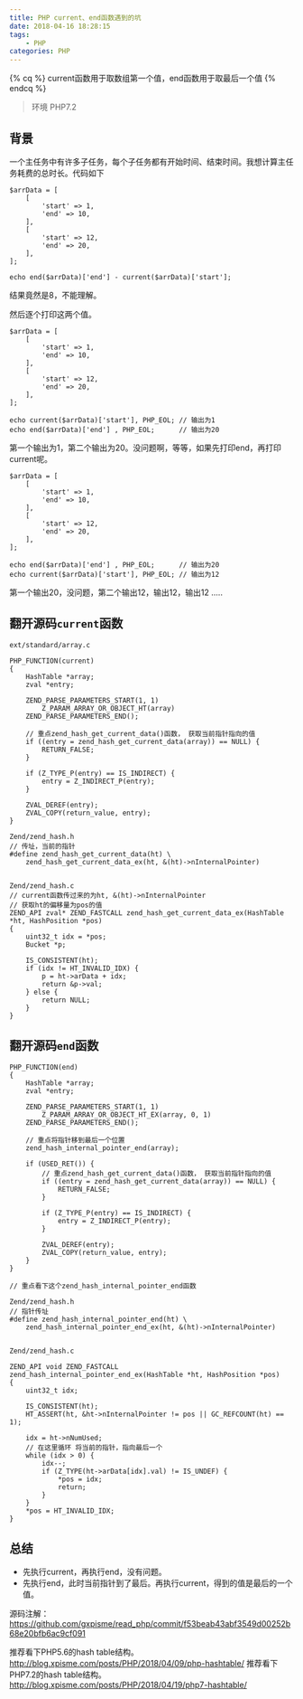 ```yaml
---
title: PHP current、end函数遇到的坑
date: 2018-04-16 18:28:15
tags:
    - PHP
categories: PHP
---
```

{% cq %} current函数用于取数组第一个值，end函数用于取最后一个值 {% endcq %}
<!-- more -->
>环境 PHP7.2

## 背景
一个主任务中有许多子任务，每个子任务都有开始时间、结束时间。我想计算主任务耗费的总时长。代码如下
```
$arrData = [
    [
        'start' => 1,
        'end' => 10,
    ],
    [
        'start' => 12,
        'end' => 20,
    ],
];

echo end($arrData)['end'] - current($arrData)['start'];
```
结果竟然是8，不能理解。

然后逐个打印这两个值。
```
$arrData = [
    [
        'start' => 1,
        'end' => 10,
    ],
    [
        'start' => 12,
        'end' => 20,
    ],
];

echo current($arrData)['start'], PHP_EOL; // 输出为1
echo end($arrData)['end'] , PHP_EOL;      // 输出为20
```
第一个输出为1，第二个输出为20。没问题啊，等等，如果先打印end，再打印current呢。
```
$arrData = [
    [
        'start' => 1,
        'end' => 10,
    ],
    [
        'start' => 12,
        'end' => 20,
    ],
];

echo end($arrData)['end'] , PHP_EOL;      // 输出为20
echo current($arrData)['start'], PHP_EOL; // 输出为12
```
第一个输出20，没问题，第二个输出12，输出12，输出12 .....

## 翻开源码`current`函数
```
ext/standard/array.c

PHP_FUNCTION(current)
{
    HashTable *array;
    zval *entry;

    ZEND_PARSE_PARAMETERS_START(1, 1)
        Z_PARAM_ARRAY_OR_OBJECT_HT(array)
    ZEND_PARSE_PARAMETERS_END();

    // 重点zend_hash_get_current_data()函数， 获取当前指针指向的值
    if ((entry = zend_hash_get_current_data(array)) == NULL) {
        RETURN_FALSE;
    }

    if (Z_TYPE_P(entry) == IS_INDIRECT) {
        entry = Z_INDIRECT_P(entry);
    }

    ZVAL_DEREF(entry);
    ZVAL_COPY(return_value, entry);
}

Zend/zend_hash.h
// 传址，当前的指针
#define zend_hash_get_current_data(ht) \
    zend_hash_get_current_data_ex(ht, &(ht)->nInternalPointer)


Zend/zend_hash.c
// current函数传过来的为ht, &(ht)->nInternalPointer
// 获取ht的偏移量为pos的值
ZEND_API zval* ZEND_FASTCALL zend_hash_get_current_data_ex(HashTable *ht, HashPosition *pos)
{
    uint32_t idx = *pos;
    Bucket *p;

    IS_CONSISTENT(ht);
    if (idx != HT_INVALID_IDX) {
        p = ht->arData + idx;
        return &p->val;
    } else {
        return NULL;
    }
}
```

## 翻开源码`end`函数
```
PHP_FUNCTION(end)
{
    HashTable *array;
    zval *entry;

    ZEND_PARSE_PARAMETERS_START(1, 1)
        Z_PARAM_ARRAY_OR_OBJECT_HT_EX(array, 0, 1)
    ZEND_PARSE_PARAMETERS_END();

    // 重点将指针移到最后一个位置
    zend_hash_internal_pointer_end(array);

    if (USED_RET()) {
        // 重点zend_hash_get_current_data()函数， 获取当前指针指向的值
        if ((entry = zend_hash_get_current_data(array)) == NULL) {
            RETURN_FALSE;
        }

        if (Z_TYPE_P(entry) == IS_INDIRECT) {
            entry = Z_INDIRECT_P(entry);
        }

        ZVAL_DEREF(entry);
        ZVAL_COPY(return_value, entry);
    }
}

// 重点看下这个zend_hash_internal_pointer_end函数

Zend/zend_hash.h
// 指针传址
#define zend_hash_internal_pointer_end(ht) \
    zend_hash_internal_pointer_end_ex(ht, &(ht)->nInternalPointer)


Zend/zend_hash.c

ZEND_API void ZEND_FASTCALL zend_hash_internal_pointer_end_ex(HashTable *ht, HashPosition *pos)
{
    uint32_t idx;

    IS_CONSISTENT(ht);
    HT_ASSERT(ht, &ht->nInternalPointer != pos || GC_REFCOUNT(ht) == 1);

    idx = ht->nNumUsed;
    // 在这里循环 将当前的指针，指向最后一个
    while (idx > 0) {
        idx--;
        if (Z_TYPE(ht->arData[idx].val) != IS_UNDEF) {
            *pos = idx;
            return;
        }
    }
    *pos = HT_INVALID_IDX;
}
```

## 总结
- 先执行current，再执行end，没有问题。
- 先执行end，此时当前指针到了最后。再执行current，得到的值是最后的一个值。


源码注解：https://github.com/gxpisme/read_php/commit/f53beab43abf3549d00252b68e20bfb6ac9cf091

推荐看下PHP5.6的hash table结构。
http://blog.xpisme.com/posts/PHP/2018/04/09/php-hashtable/
推荐看下PHP7.2的hash table结构。
http://blog.xpisme.com/posts/PHP/2018/04/19/php7-hashtable/

